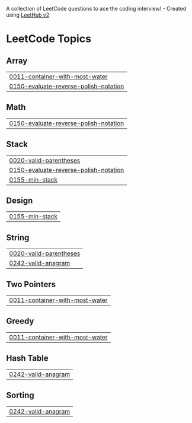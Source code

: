 A collection of LeetCode questions to ace the coding interview! - Created using [LeetHub v2](https://github.com/arunbhardwaj/LeetHub-2.0)
<!---LeetCode Topics Start-->
# LeetCode Topics
## Array
|  |
| ------- |
| [0011-container-with-most-water](https://github.com/insaneDX/Leetcode/tree/master/0011-container-with-most-water) |
| [0150-evaluate-reverse-polish-notation](https://github.com/insaneDX/Leetcode/tree/master/0150-evaluate-reverse-polish-notation) |
## Math
|  |
| ------- |
| [0150-evaluate-reverse-polish-notation](https://github.com/insaneDX/Leetcode/tree/master/0150-evaluate-reverse-polish-notation) |
## Stack
|  |
| ------- |
| [0020-valid-parentheses](https://github.com/insaneDX/Leetcode/tree/master/0020-valid-parentheses) |
| [0150-evaluate-reverse-polish-notation](https://github.com/insaneDX/Leetcode/tree/master/0150-evaluate-reverse-polish-notation) |
| [0155-min-stack](https://github.com/insaneDX/Leetcode/tree/master/0155-min-stack) |
## Design
|  |
| ------- |
| [0155-min-stack](https://github.com/insaneDX/Leetcode/tree/master/0155-min-stack) |
## String
|  |
| ------- |
| [0020-valid-parentheses](https://github.com/insaneDX/Leetcode/tree/master/0020-valid-parentheses) |
| [0242-valid-anagram](https://github.com/insaneDX/Leetcode/tree/master/0242-valid-anagram) |
## Two Pointers
|  |
| ------- |
| [0011-container-with-most-water](https://github.com/insaneDX/Leetcode/tree/master/0011-container-with-most-water) |
## Greedy
|  |
| ------- |
| [0011-container-with-most-water](https://github.com/insaneDX/Leetcode/tree/master/0011-container-with-most-water) |
## Hash Table
|  |
| ------- |
| [0242-valid-anagram](https://github.com/insaneDX/Leetcode/tree/master/0242-valid-anagram) |
## Sorting
|  |
| ------- |
| [0242-valid-anagram](https://github.com/insaneDX/Leetcode/tree/master/0242-valid-anagram) |
<!---LeetCode Topics End-->